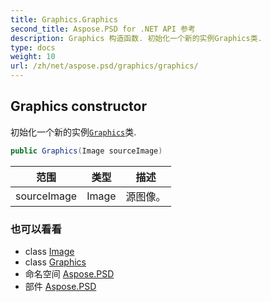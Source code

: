 ```yaml
---
title: Graphics.Graphics
second_title: Aspose.PSD for .NET API 参考
description: Graphics 构造函数. 初始化一个新的实例Graphics类.
type: docs
weight: 10
url: /zh/net/aspose.psd/graphics/graphics/
---
```

## Graphics constructor

初始化一个新的实例[`Graphics`](../)类.

```csharp
public Graphics(Image sourceImage)
```

| 范围 | 类型 | 描述 |
| --- | --- | --- |
| sourceImage | Image | 源图像。 |

### 也可以看看

* class [Image](../../image/)
* class [Graphics](../)
* 命名空间 [Aspose.PSD](../../graphics/)
* 部件 [Aspose.PSD](../../../)


